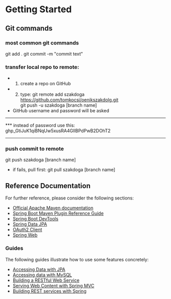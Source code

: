 # Getting Started

## Git commands

### most common git commands 
git add .
git commit -m "commit text"

### transfer local repo to remote:
* 1. create a repo on GitHub
* 2. type:
git remote add szakdoga https://github.com/tomkocsi/oenikszakdolg.git  
git push -u szakdoga [branch name]
* GitHub username and password will be asked
***
*** instead of password use this:
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
***

### push commit to remote
git push szakdoga [branch name]
* if fails, pull first:
git pull szakdoga [branch name]


## Reference Documentation
For further reference, please consider the following sections:

* [Official Apache Maven documentation](https://maven.apache.org/guides/index.html)
* [Spring Boot Maven Plugin Reference Guide](https://docs.spring.io/spring-boot/docs/2.4.3/maven-plugin/reference/html/)
* [Spring Boot DevTools](https://docs.spring.io/spring-boot/docs/2.4.3/reference/htmlsingle/#using-boot-devtools)
* [Spring Data JPA](https://docs.spring.io/spring-boot/docs/2.4.3/reference/htmlsingle/#boot-features-jpa-and-spring-data)
* [OAuth2 Client](https://docs.spring.io/spring-boot/docs/2.4.3/reference/htmlsingle/#boot-features-security-oauth2-client)
* [Spring Web](https://docs.spring.io/spring-boot/docs/2.4.3/reference/htmlsingle/#boot-features-developing-web-applications)

### Guides
The following guides illustrate how to use some features concretely:

* [Accessing Data with JPA](https://spring.io/guides/gs/accessing-data-jpa/)
* [Accessing data with MySQL](https://spring.io/guides/gs/accessing-data-mysql/)
* [Building a RESTful Web Service](https://spring.io/guides/gs/rest-service/)
* [Serving Web Content with Spring MVC](https://spring.io/guides/gs/serving-web-content/)
* [Building REST services with Spring](https://spring.io/guides/tutorials/bookmarks/)

